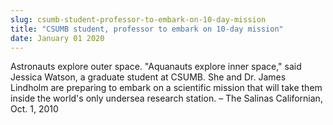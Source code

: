 ```yaml
---
slug: csumb-student-professor-to-embark-on-10-day-mission
title: "CSUMB student, professor to embark on 10-day mission"
date: January 01 2020
---
```


 
<p>
  Astronauts explore outer space. "Aquanauts explore inner space," said Jessica
  Watson, a graduate student at CSUMB. She and Dr. James Lindholm are preparing
  to embark on a scientific mission that will take them inside the world's only
  undersea research station. – The Salinas Californian, Oct. 1, 2010
</p>
 
